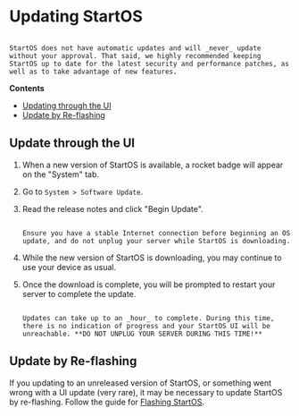 # Updating StartOS

```admonish info

StartOS does not have automatic updates and will _never_ update without your approval. That said, we highly recommended keeping StartOS up to date for the latest security and performance patches, as well as to take advantage of new features.
```

**Contents**

- [Updating through the UI](#updating-through-the-ui)
- [Update by Re-flashing](#update-by-re-flashing)

## Update through the UI

1. When a new version of StartOS is available, a rocket badge will appear on the "System" tab.

1. Go to `System > Software Update`.

1. Read the release notes and click "Begin Update".

   ```admonish danger

   Ensure you have a stable Internet connection before beginning an OS update, and do not unplug your server while StartOS is downloading.
   ```

1. While the new version of StartOS is downloading, you may continue to use your device as usual.

1. Once the download is complete, you will be prompted to restart your server to complete the update.

   ```admonish danger

   Updates can take up to an _hour_ to complete. During this time, there is no indication of progress and your StartOS UI will be unreachable. **DO NOT UNPLUG YOUR SERVER DURING THIS TIME!**
   ```

## Update by Re-flashing

If you updating to an unreleased version of StartOS, or something went wrong with a UI update (very rare), it may be necessary to update StartOS by re-flashing. Follow the guide for [Flashing StartOS]().
